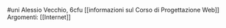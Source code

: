 #uni 
Alessio Vecchio, 6cfu
[[informazioni sul Corso di Progettazione Web]] 
Argomenti:
[[Internet]] 